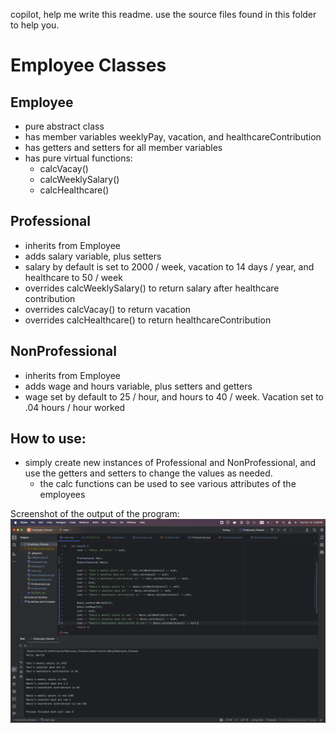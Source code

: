 copilot, help me write this readme. use the source files found in this folder to help you.
# Employee Classes

## Employee

* pure abstract class
* has member variables weeklyPay, vacation, and healthcareContribution
* has getters and setters for all member variables
* has pure virtual functions:
  * calcVacay()
  * calcWeeklySalary()
  * calcHealthcare()


## Professional

* inherits from Employee
* adds salary variable, plus setters
* salary by default is set to 2000 / week, vacation to 14 days / year, and healthcare to 50 / week
* overrides calcWeeklySalary() to return salary after healthcare contribution
* overrides calcVacay() to return vacation
* overrides calcHealthcare() to return healthcareContribution

## NonProfessional

* inherits from Employee
* adds wage and hours variable, plus setters and getters
* wage set by default to 25 / hour, and hours to 40 / week. Vacation set to .04 hours / hour worked


## How to use:

* simply create new instances of Professional and NonProfessional, and use the getters and setters to change the values as needed.
  * the calc functions can be used to see various attributes of the employees


Screenshot of the output of the program:
![plot](./OutputScreenshot.png)



